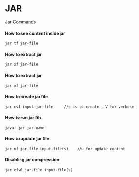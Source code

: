 # JAR
Jar Commands

#### How to see content inside jar
```
jar tf jar-file
```
#### How to extract jar
```
jar xf jar-file
```

#### How to extract jar
```
jar xf jar-file
```


#### How to create jar file
```
jar cvf input-jar-file     //c is to create , V for verbose
```

#### How to run jar file
```
java -jar jar-name
```

#### How to update jar file
```
jar uf jar-file input-file(s)    //u for update content
```
#### Disabling jar compression
```
jar cfv0 jar-file input-file(s)
```


